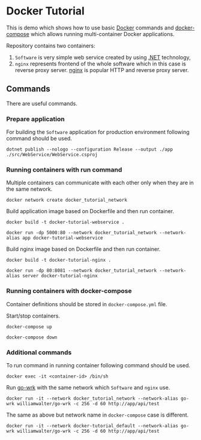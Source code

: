 # Docker Tutorial

This is demo which shows how to use basic [Docker](https://www.docker.com/) commands and [docker-compose](https://docs.docker.com/compose/) which allows running multi-container Docker applications.

Repository contains two containers:
1. `Software` is very simple web service created by using [.NET](https://dotnet.microsoft.com/download) technology,
2. `nginx` represents frontend of the whole software which in this case is reverse proxy server. [nginx](https://nginx.org/en/) is popular HTTP and reverse proxy server.

## Commands

There are useful commands.

### Prepare application

For building the `Software` application for production environment following command should be used.

`dotnet publish --nologo --configuration Release --output ./app ./src/WebService/WebService.csproj`

### Running containers with run command

Multiple containers can communicate with each other only when they are in the same network.

`docker network create docker_tutorial_network`

Build application image based on Dockerfile and then run container.

`docker build -t docker-tutorial-webservice .`

`docker run -dp 5000:80 --network docker_tutorial_network --network-alias app docker-tutorial-webservice`

Build nginx image based on Dockerfile and then run container.

`docker build -t docker-tutorial-nginx .`

`docker run -dp 80:8081 --network docker_tutorial_network --network-alias server docker-tutorial-nginx`

### Running containers with docker-compose

Container definitions should be stored in `docker-compose.yml` file.

Start/stop containers.

`docker-compose up`

`docker-compose down`

### Additional commands

To run command in running container following command should be used.

`docker exec -it <container-id> /bin/sh`

Run [go-wrk](https://github.com/tsliwowicz/go-wrk) with the same network which `Software` and `nginx` use.

`docker run -it --network docker_tutorial_network --network-alias go-wrk williamwalter/go-wrk -c 256 -d 60 http://app/api/test`

The same as above but network name in `docker-compose` case is different.

`docker run -it --network docker-tutorial_default --network-alias go-wrk williamwalter/go-wrk -c 256 -d 60 http://app/api/test`
